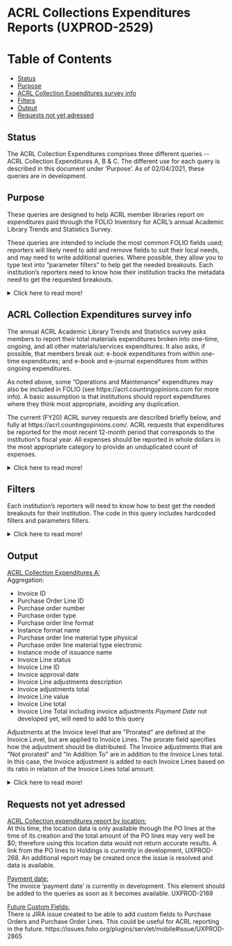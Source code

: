 # ACRL Collections Expenditures Reports  (UXPROD-2529)

Table of Contents
=================

  * [Status](#status)
  * [Purpose](#purpose)
  * [ACRL Collection Expenditures survey info](#survey)
  * [Filters](#filters)
  * [Output](#output)
  * [Requests not yet adressed](#requests)


## Status <a name="status"></a>
The ACRL Collection Expenditures comprises three different queries -- ACRL Collection Expenditures A, B & C. The different use for each query is described in this document under ‘Purpose’. As of 02/04/2021, these queries are in development. 

## Purpose <a name="purpose"></a>
These queries are designed to help ACRL member libraries report on expenditures paid through the FOLIO Inventory for ACRL’s annual Academic Library Trends and Statistics Survey. 
<p>
These queries are intended to include the most common FOLIO fields used; reporters will likely need to add and remove fields to suit their local needs, and may need to write additional queries.  Where possible, they allow you to type text into “parameter filters” to help get the needed breakouts. Each institution’s reporters need to know how their institution tracks the metadata need to get the requested breakouts.  

<details>
  <summary markdown="span">Click here to read more!</summary>  
  <br>
<p>
 Most expenditures tracked in library management systems are for materials or materials-related services.  However, some institutions might report some expenditures tracked in the FOLIO Inventory in ACRL’s “Operations and Maintenance Expenses.”  Likewise, what institutions choose to include in ACRL’s “all other materials/services” may also vary.  So, each reporter will need to know how expenditures are handled at their institution. 
 <p>
  In FOLIO, only payments made at the Invoice Line level can be assigned a bibliographic format and order type through their corresponding purchase order lines.  However, FOLIO allows institutions to also make payment adjustments at the Invoice level.  For example, some may pay for shipping costs only at the Invoice level.  This report is broken into three parts to help address these differences.  Part C provides data for invoice adjustments made directly at the Invoice level that are ‘Not prorated’ and are ‘In addition to’ the Invoice Lines total.  Part B provides payments made at the Invoice Line level, excluding any adjustments made directly at the Invoice level that are not prorated.  Part A provides a total of both, prorating any ‘un-prorated’ Invoice adjustment amount and distributing it to each Invoice Line based on the ratio of each Invoice Line amount in relation to the Invoice Lines total amount, per invoice. If an institution wants to break out service costs to be reported in “all other materials/services” or in “operations and maintenance expenses” (e.g., ill costs, shipping of binding), and it tracks those expenses by fund (either at the invoice or the PO line level), the institution will need to build and run a separate query to isolate those costs, and remove them from the appropriate totals.
 <p> 
<ins>ACRL Collection Expenditures A:</ins>

<p>
This query reports on all FOLIO inventory expenditures, including un-prorated adjustments made at the Invoice level.  Expenditures are broken down by Invoice Lines. The needed totals will be calculated by exporting your results to Excel or by using any other reporting tools of your choice, like Tableau. Adjustments at the Invoice level that are "Prorated" are applied to Invoice Lines by the system. The prorate field specifies how the adjustment should be distributed.
 <P>
 The Invoice adjustments that are "Not prorated" and "In addition to" are in addition to the Invoice Lines total. In this case, the Invoice adjustment is added to each Invoice Lines based on its ratio in relation to the Invoice Lines total amount. (See above)
  <p>
 For example, if an invoice adjustment is for shipping and is ‘Not Prorated’ and is ‘In addition to’, the cost will be distributed to each Invoice Line according to the ratio calculated. Therefore, the amount included in the report will include the amount for shipping. If your institution is recording shipping separately as an invoice adjustment and you do not want to include this invoice adjustment to your PO costs, then the option would be to record the adjustment as ‘Not prorated’ and ‘In addition to’ and use the ACRL Collection Expenditures B and the ACRL Collection Expenditures C jointly to get the totals need.   
<br>
<p>
<ins>ACRL Collection Expenditures B:</ins>
This query provides a total amount of material expenditures, broken down by Invoice Lines. The overall total will be calculated by adding all Invoice Lines together. The needed totals will be calculated by exporting your results to Excel or by using any other reporting tools of your choice, like Tableau.  Please note that it does not include any adjustments made at the Invoice level coded as “Not prorated” and “In addition to”. If one wants to get the total of Invoice Lines plus the total of all invoice adjustments, then the ACRL Collection Expenditures B should be run jointly with ACRL Collection Expenditures C.  
<br>
<p>
 <ins>ACRL Collection Expenditures C:</ins>
This query will return all adjustments added at the Invoice Level that are and coded as “Not prorated,” and the relation to total is “In addition to”. The needed totals will be calculated by exporting your results to excel or by using any other reporting tools of your choice, like Tableau.  As mentioned earlier, the ACRL Collection Expenditure B can be used in conjunction with the ACRL Collection Expenditures C to provide the total amount of material spent but keeping the invoice adjustments that are ‘Not prorated’ and ‘In addition to’ separate from the Invoice Lines total, meaning not added to the overall PO cost.
 <br>
 <h4>Relevant LDP/FOLIO documentation:</h4> 
 
 * API reference documentation for all modules located at:  https://dev.folio.org/reference/api/
 * Schema Spy has visual representation of tables at https://glintcore.net:8443/ldp/schemaspy/public/relationships.html
 * FOLIO raml parser: https://docs.google.com/spreadsheets/d/1m_Cq_GmZX37gJPEjVWt9eOLXskUjSLUb-8KapWj0SIw/edit#gid=24879874
 * Inventory Beta - Metadata Elements (being kept up to date by Charlotte): https://docs.google.com/spreadsheets/d/1RCZyXUA5rK47wZqfFPbiRM0xnw8WnMCcmlttT7B3VlI/edit#gid=952741439
 * LDP table relationships: https://glintcore.net:8443/ldp/schemaspy/public/relationships.html
 <p>
 The most current U.S. Association of College & Research Libraries (ACRL) survey documentation is available here: https://acrl.countingopinions.com/  Earlier documentation is available here: https://acrl.countingopinions.com/index.php?page_id=5

 <p> 
 </details>

 ## ACRL Collection Expenditures survey info<a name="survey"></a>
<p>
 The annual ACRL Academic Library Trends and Statistics survey asks members to report their total materials expenditures broken into one-time, ongoing, and all other materials/services expenditures.  It also asks, if possible, that members break out: e-book expenditures from within one-time expenditures; and e-book and e-journal expenditures from within ongoing expenditures.
 <p>
  As noted above, some “Operations and Maintenance” expenditures may also be included in FOLIO (see https://acrl.countingopinions.com for more info).  A basic assumption is that institutions should report expenditures where they think most appropriate, avoiding any duplication.
  <p>
 The current (FY20) ACRL survey requests are described briefly below, and fully at https://acrl.countingopinions.com/. ACRL requests that expenditures be reported for the most recent 12-month period that corresponds to the institution's fiscal year. All expenses should be reported in whole dollars in the most appropriate category to provide an unduplicated count of expenses. 
   
<details>
  <summary markdown="span">Click here to read more!</summary>  
  <br>
   <p>   
   
 
| Material/Services expenses  | Additional information |
| ------------- | ------------- |
| One-time purchase of books, serial backfiles, and other materials  | Include: onetime purchases of books, serials, and all other materials (electronic or 	physical, including locally held e-resources), purchased on a one-time basis.<br>Exclude: expenses for computer software used to support library operations or to link to external networks, and anything purchased on a subscription basis.
| E-books (20a)<br> (if available)<br> (subset of above): | Include:  expenditures for any e-books purchased on a one-time basis, including e-books purchases triggered through a PDA or DDA program. <br>Exclude: ongoing subscriptions to e-book packages; and deposit account money that hasn’t been expended yet.|
| Ongoing commitments to subscriptions:  | Include: expenses for ongoing commitments for all formats, including serials and any other items committed to annually, including annual electronic platform or access 	fees. Expenditures for standing orders if possible.  |
| E-books (21a)<br> (if available)<br>(subset of above):| Include: ongoing subscriptions to ebook packages; include annual fees for e-book 	platforms  |
| E-journals 21b <br> (if available)<br>(subset of above)::  | Include: expenses for e-journals purchased in an ongoing basis   | 
| All other material/services cost  | ACRL is not fully prescriptive about what should be included in the category “all other materials/services expenditures”; it only indicates what these expenditures “may” include.  This is possibly because it may not be easy for members to break out these costs.  It may also be because some institutions do not consider the expenditures ACRL recommends as materials expenditures, but as other operating expenditures; and following local procedures, institutions may need or want to include them as other operating expenditures.  ACRL suggests that “all other materials/services” might include, e.g.: document delivery/interlibrary loan services; pay-per-view journal articles costs unless added to your collection; fees expended for short-term loans as part of a DDA or PDA programs; copyright fees and fees for database searches; and costs for bibliographic management systems (e.g., RefWorks).  See the ACRL documentation for more info.  Each institution will need to decide what is correct for them.  It is suggested data notes are provided if local practices differ. 

Note that the ACRL survey is aligned with the NCES Academic Library survey, so these measures can also be used for that survey.
<p>
ACRL requests that expenditures be reported for the most recent 12-month period that corresponds to the institution's fiscal year. All expenses should be reported in whole dollars in the most appropriate category to provide an unduplicated count of expenses. 
 <p>
   </details>
     <p>
 
  


## Filters <a name="filters"></a>
<p>
Each institution’s reporters will need to know how to best get the needed breakouts for their institution.  The code in this query includes hardcoded filters and parameters filters.
<details>
  <summary markdown="span">Click here to read more!</summary>  
  <br>
   <h4>Hardcoded filters:</h4> 
 These are assumptions, located in the 'Where" clause.
 For this query, there is only one harcoded filter: Invoice lines with a status of ‘paid’
 <p>
  <h4>Parameter filters:</h4> 
 
 * Approval date: Select approval_date_start_date and approval_date_end_date (e.g., 2019-	01-01)
 * Payment Date (currently in development, should be added to these queries)
 * Order Type: Select “one-time” or “ongoing,” or leave blank for both
 * Order Format: Select “Electronic Resource,” “Physical Resource,” “P/E Mix” or leave 	blank for all)
 * Instance Format: Select e_resources vs physical. (eg. "computer-online resource" for electronic resources or "Physical Resource" for physical resources) 
 * Instance Mode of Issuance: Select “single unit”, “serial” etc.
 * Location: Location should be added later when a link will be created between Holdings and PO Lines.
 <p>
 
   </details>
 <p> 

## Output <a name="output"></a>
<ins>ACRL Collection Expenditures A:</ins>
<br>
 Aggregation:
 
* Invoice ID
* Purchase Order Line ID
* Purchase order number
* Purchase order type
* Purchase order line format
* Instance format name
* Purchase order line material type physical
* Purchase order line material type electronic
* Instance mode of issuance name
* Invoice Line status
* Invoice Line ID
* Invoice approval date
* Invoice Line adjustments description
* Invoice adjustments total
* Invoice Line value
* Invoice Line total
* Invoice Line Total including invoice adjustments
 *Payment Date* not developed yet, will need to add to this query 
 
<p>
Adjustments at the Invoice level that are "Prorated" are defined at the Invoice Level, but are applied to Invoice Lines. The prorate field specifies how the adjustment should be distributed.
The Invoice adjustments that are "Not prorated" and "In Addition To" are in addition to the Invoice Lines total. In this case, the Invoice adjustment is added to each Invoice Lines based on its ratio in relation of the Invoice Lines total amount.
 
 <details>
  <summary markdown="span">Click here to read more!</summary>  
  <br>
  
 <p> 
<ins>ACRL Collection Expenditures B:</ins>
 <br>
 Aggregation:
 
* Invoice ID
* Purchase Order Line ID
* Purchase order number
* Purchase order type
* Purchase order line format
* Instance format name
* Purchase order line material type physical
* Purchase order line material type electronic
* Instance mode of issuance name
* Invoice Line status
* Invoice Line ID
* Invoice approval date
* Invoice Line adjustments description
* Invoice adjustments total
 *Payment Date* not developed yet, will need to add to this query  
 
 <ins>ACRL Collection Expenditures C:</ins>
<br>
Aggregation:
 
* Invoice ID
* Invoice adjustment prorate (not prorated)
* Invoice adjustment relation to totl (In addition to)
* Invoice adjustment description
* Invoice adjustments total amount
* Invoice Line value
* Invoice Line total
* Invoice Line Total including invoice adjustments
 *Payment Date* not developed yet, will need to add to this query 
 
 </details>

## Requests not yet adressed <a name="requests"></a>
<p>
 <ins>ACRL Collection expenditures report by location:</ins>
 <br>
At this time, the location data is only available through the PO lines at the time of its creation and the total amount of the PO lines may very well be $0; therefore using this location data would not return accurate results. A link from the PO lines to Holdings is currently in development, UXPROD-268. An additional report may be created once the issue is resolved and data is available.
<p>
 <ins>Payment date:</ins>
 <br>
The invoice ‘payment date’ is currently in development. This element should be added to the queries as soon as it becomes available. UXPROD-2169
<p>
 <ins>Future Custom Fields:</ins>
 <br>
There is JIRA issue created to be able to add custom fields to Purchase Orders and Purchase Order Lines. This could be useful for ACRL reporting in the future.
https://issues.folio.org/plugins/servlet/mobile#issue/UXPROD-2865

